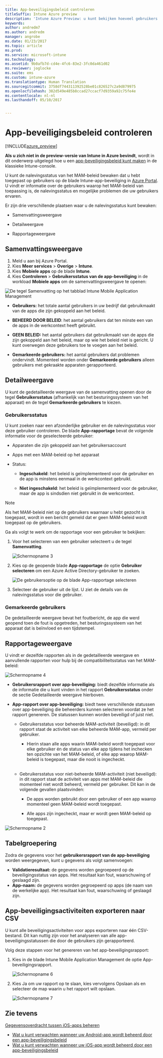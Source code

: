 ```yaml
---
title: App-beveiligingsbeleid controleren
titleSuffix: Intune Azure preview
description: 'Intune Azure Preview: u kunt bekijken hoeveel gebruikers het beleid hebben en hier op inzoomen om meer inzicht te verkrijgen.'
keywords: 
author: andredm7
ms.author: andredm
manager: angrobe
ms.date: 01/23/2017
ms.topic: article
ms.prod: 
ms.service: microsoft-intune
ms.technology: 
ms.assetid: 9b0afb7d-cd4e-4fc6-83e2-3fc0da461d02
ms.reviewer: joglocke
ms.suite: ems
ms.custom: intune-azure
ms.translationtype: Human Translation
ms.sourcegitcommit: 3758df744311392528be01c826527c2a9d879975
ms.openlocfilehash: 382d549e485b8ccad27ccacf7d9359a92c75fe4e
ms.contentlocale: nl-nl
ms.lasthandoff: 05/10/2017


---
```


# <a name="how-to-monitor-app-protection-policies"></a>App-beveiligingsbeleid controleren
[!INCLUDE[azure_preview](../includes/azure_preview.md)]

**Als u zich niet in de preview-versie van Intune in Azure bevindt**, wordt in dit onderwerp uitgelegd hoe u een [app-beveiligingsbeleid kunt maken](https://docs.microsoft.com/intune/deploy-use/create-and-deploy-mobile-app-management-policies-with-microsoft-intune) in de klassieke Intune-console.


U kunt de nalevingsstatus van het MAM-beleid bewaken dat u hebt toegepast op gebruikers op de blade Intune-app-beveiliging in [Azure Portal](https://portal.azure.com). U vindt er informatie over de gebruikers waarop het MAM-beleid van toepassing is, de nalevingsstatus en mogelijke problemen die uw gebruikers ervaren.

Er zijn drie verschillende plaatsen waar u de nalevingsstatus kunt bewaken:

-   Samenvattingsweergave

-   Detailweergave

-   Rapportageweergave

## <a name="summary-view"></a>Samenvattingsweergave

1. Meld u aan bij Azure Portal.
2. Kies **Meer services** > **Overige** > **Intune**.
3. Kies **Mobiele apps** op de blade **Intune**.
4. Kies **Controleren** > **Gebruikersstatus van de app-beveiliging** in de workload **Mobiele apps** om de samenvattingsweergave te openen:

![De tegel Samenvatting op het tabblad Intune Mobile Application Management](../media/app-protection-user-status-summary.png)

-   **Gebruikers:** het totale aantal gebruikers in uw bedrijf dat gebruikmaakt van de apps die zijn gekoppeld aan het beleid.

-   **BEHEERD DOOR BELEID**: het aantal gebruikers dat ten minste een van de apps in de werkcontext heeft gebruikt.

-   **GEEN BELEID:** het aantal gebruikers dat gebruikmaakt van de apps die zijn gekoppeld aan het beleid, maar op wie het beleid niet is gericht. U kunt overwegen deze gebruikers toe te voegen aan het beleid.

- **Gemarkeerde gebruikers:** het aantal gebruikers dat problemen ondervindt. Momenteel worden onder **Gemarkeerde gebruikers** alleen gebruikers met gekraakte apparaten gerapporteerd.


## <a name="detailed-view"></a>Detailweergave
U kunt de gedetailleerde weergave van de samenvatting openen door de tegel **Gebruikersstatus** (afhankelijk van het besturingssysteem van het apparaat) en de tegel **Gemarkeerde gebruikers** te kiezen.

### <a name="user-status"></a>Gebruikersstatus
U kunt zoeken naar een afzonderlijke gebruiker en de nalevingsstatus voor deze gebruiker controleren. De blade **App-rapportage** bevat de volgende informatie voor de geselecteerde gebruiker:
- Apparaten die zijn gekoppeld aan het gebruikersaccount

- Apps met een MAM-beleid op het apparaat

- Status:

  - **Ingeschakeld**: het beleid is geïmplementeerd voor de gebruiker en de app is minstens eenmaal in de werkcontext gebruikt.

  - **Niet ingeschakeld**: het beleid is geïmplementeerd voor de gebruiker, maar de app is sindsdien niet gebruikt in de werkcontext.

>[!NOTE]
> Als het MAM-beleid niet op de gebruikers waarnaar u hebt gezocht is toegepast, wordt in een bericht gemeld dat er geen MAM-beleid wordt toegepast op de gebruikers.

Ga als volgt te werk om de rapportage voor een gebruiker te bekijken:

1.  Voor het selecteren van een gebruiker selecteert u de tegel **Samenvatting**.

    ![Schermopname 3](../media/MAM-reporting-6.png)

2. Kies op de geopende blade **App-rapportage** de optie **Gebruiker selecteren** om een Azure Active Directory-gebruiker te zoeken.

    ![De gebruikersoptie op de blade App-rapportage selecteren](../media/MAM-reporting-2.png)

3. Selecteer de gebruiker uit de lijst. U ziet de details van de nalevingsstatus voor die gebruiker.

### <a name="flagged-users"></a>Gemarkeerde gebruikers
De gedetailleerde weergave bevat het foutbericht, de app die werd geopend toen de fout is opgetreden, het besturingssysteem van het apparaat dat is beïnvloed en een tijdstempel.

## <a name="reporting-view"></a>Rapportageweergave

U vindt er dezelfde rapporten als in de gedetailleerde weergave en aanvullende rapporten voor hulp bij de compatibiliteitsstatus van het MAM-beleid:

![Schermopname 4](../media/MAM-reporting-7.png)

-   **Gebruikersrapport over app-beveiliging:** biedt dezelfde informatie als de informatie die u kunt vinden in het rapport **Gebruikersstatus** onder de sectie Gedetailleerde weergave hierboven.

-   **App-rapport over app-beveiliging:** biedt twee verschillende statussen over app-beveiliging die beheerders kunnen selecteren voordat ze het rapport genereren. De statussen kunnen worden beveiligd of juist niet.

    -   Gebruikersstatus voor beheerde MAM-activiteit (beveiligd): in dit rapport staat de activiteit van elke beheerde MAM-app, vermeld per gebruiker.

        -   Hierin staan alle apps waarin MAM-beleid wordt toegepast voor elke gebruiker én de status van elke app tijdens het inchecken ten opzichte van het MAM-beleid, of elke app waarop MAM-beleid is toegepast, maar die nooit is ingecheckt.
<br></br>
    -   Gebruikersstatus voor niet-beheerde MAM-activiteit (niet beveiligd): in dit rapport staat de activiteit van apps met MAM-beleid die momenteel niet wordt beheerd, vermeld per gebruiker. Dit kan in de volgende gevallen plaatsvinden:

        -   De apps worden gebruikt door een gebruiker of een app waarop momenteel geen MAM-beleid wordt toegepast.

        -   Alle apps zijn ingecheckt, maar er wordt geen MAM-beleid op toegepast.

![Schermopname 2](../media/MAM-reporting-4.png)

## <a name="table-grouping"></a>Tabelgroepering

Zodra de gegevens voor het **gebruikersrapport van de app-beveiliging** worden weergegeven, kunt u gegevens als volgt samenvoegen:

- **Validatieresultaat:** de gegevens worden gegroepeerd op de beveiligingsstatus van apps. Het resultaat kan fout, waarschuwing of geslaagd zijn.
- **App-naam:** de gegevens worden gegroepeerd op apps (de naam van de werkelijke app). Het resultaat kan fout, waarschuwing of geslaagd zijn.

## <a name="export-app-protection-activities-to-csv"></a>App-beveiligingsactiviteiten exporteren naar CSV

U kunt alle beveiligingsactiviteiten voor apps exporteren naar één CSV-bestand. Dit kan nuttig zijn voor het analyseren van alle app-beveiligingsstatussen die door de gebruikers zijn gerapporteerd.

Volg deze stappen voor het genereren van het app-beveiligingsrapport:

1. Kies in de blade Intune Mobile Application Management de optie App-beveiligingsrapport.

    ![Schermopname 6](../media/app-protection-report-csv-2.png)

2. Kies Ja om uw rapport op te slaan, kies vervolgens Opslaan als en selecteer de map waarin u het rapport wilt opslaan.

    ![Schermopname 7](../media/app-protection-report-csv-1.png)

## <a name="see-also"></a>Zie tevens
[Gegevensoverdracht tussen iOS-apps beheren](manage-data-transfer-between-ios-apps-with-microsoft-intune.md)

* [Wat u kunt verwachten wanneer uw Android-app wordt beheerd door een app-beveiligingsbeleid](app-protection-enabled-android-apps.md)
* [Wat u kunt verwachten wanneer uw iOS-app wordt beheerd door een app-beveiligingsbeleid](app-protection-enabled-ios-apps.md)

